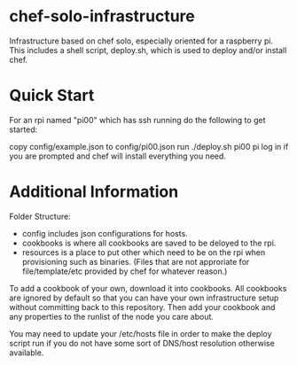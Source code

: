 chef-solo-infrastructure
========================

Infrastructure based on chef solo, especially oriented for a raspberry pi. This 
includes a shell script, deploy.sh, which is used to deploy and/or install chef.

Quick Start
========================

For an rpi named "pi00" which has ssh running do the following to get started:

copy config/example.json to config/pi00.json
run ./deploy.sh pi00 pi
log in if you are prompted and chef will install everything you need. 

Additional Information
========================

Folder Structure:
  - config includes json configurations for hosts.
  - cookbooks is where all cookbooks are saved to be deloyed to the rpi.
  - resources is a place to put other which need to be on the rpi when provisioning such as binaries.
    (Files that are not approriate for file/template/etc provided by chef for whatever reason.) 

To add a cookbook of your own, download it into cookbooks. All cookbooks are ignored by default so that you 
can have your own infrastructure setup without committing back to this repository. Then add your cookbook 
and any properties to the runlist of the node you care about.

You may need to update your /etc/hosts file in order to make the deploy script run if you do not have
some sort of DNS/host resolution otherwise available.  